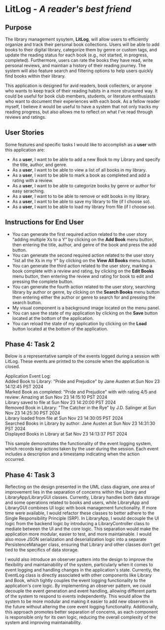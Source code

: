 # LitLog - *A reader's best friend*

## Purpose
The library management sysytem, **LitLog**, will allow users to efficiently organize and track their personal book collections. Users will be able to add books to their digital library, categorize them by genre or custom tags, and update the reading status for each book (e.g., not started, in progress, completed). Furthermore, users can rate the books they have read, write personal reviews, and maintian a history of their reading journey. The system will also feature search and filtering options to help users quickly find books within their library.

This application is designed for avid readers, book collecters, or anyone who wants to keep track of their reading habits in a more structured way. It could be useful for book club members, students, or literature enthusiasts who want to document their experiences with each book. As a fellow reader myself, I believe it would be useful to have a system that not only tracks my reading progress, but also allows me to reflect on what I've read through reviews and ratings.

## User Stories
Some features and specific tasks I would like to accomplish as a **user** with this application are:
- As a **user**, I want to be able to add a new Book to my Library and specify the title, author, and genre.
- As a **user**, I want to be able to view a list of all books in my library.
- As a **user**, I want to be able to mark a book as completed and add a rating with a review.
- As a **user**, I want to be able to categorize books by genre or author for easy seraching.
- As a **user**, I want to to be able to remove or edit books in my library.
- As a **user**, I want to be able to save my library to file (if I choose so).
- As a **user**, I want to be able to load my library from file (if I choose so).

## Instructions for End User

- You can generate the first required action related to the user story "adding multiple Xs to a Y" by clicking on the **Add Book** menu button, then entering the title, author, and genre of the book and press the add button.
- You can generate the second required action related to the user story "list all the Xs in my Y" by clicking on the **View All Books** menu button.
- You can generate the third action related to the user story, marking a book complete with a review and rating, by clicking on the **Edit Books** menu button, then entering the review and rating for book to edit and pressing the complete button.
- You can generate the fourth action related to the user story, searching library by author or genre, by clicking on the **Search Books** menu button then entering either the author or genre to search for and pressing the search button.
- My visual component is a background image located on the menu panel.
- You can save the state of my application by clicking on the **Save** button located at the bottom of the application.
- You can reload the state of my application by clicking on the **Load** button located at the bottom of the application.

## Phase 4: Task 2
Below is a representative sample of the events logged during a session with LitLog. These events are printed to the console when the application is closed.

Application Event Log:\
Added Book to Library: "Pride and Prejudice" by Jane Austen at Sun Nov 23 14:12:45 PST 2024\
Marked Book as completed: "Pride and Prejudice" with with rating 4/5 and review: Amazing at Sun Nov 23 14:15:10 PST 2024\
Library saved to file at Sun Nov 23 14:20:00 PST 2024\
Removed Book in Library: "The Catcher in the Rye" by J.D. Salinger at Sun Nov 23 14:25:30 PST 2024\
Library loaded from file at Sun Nov 23 14:30:05 PST 2024\
Searched Books in Library by author: Jane Austen at Sun Nov 23 14:31:30 PST 2024\
Displayed Books in Library at Sat Nov 23 14:13:37 PST 2024

This sample demonstrates the functionality of the event logging system, which records key actions taken by the user during the session. Each event includes a description and a timestamp indicating when the action occurred.

## Phase 4: Task 3
Reflecting on the design presented in the UML class diagram, one area of improvement lies in the separation of concerns within the Library and LibraryApp/LibraryGUI classes. Currently, Library handles both data storage and some operations related to books and users, while LibraryApp and LibraryGUI combines UI logic with book management functionality. If more time were available, I would refactor these classes to better adhere to the Single Responsibility Principle (SRP). In LibraryApp, I would decouple the UI logic from the backend logic by introducing a LibraryController class to mediate between the UI and the core logic. This separation would make the application more modular, easier to test, and more maintainable. I would also move JSON serialization and deserialization logic into a separate PersistenceManager class, ensuring that Library and other classes don’t get tied to the specifics of data storage.

I would also introduce an observer pattern into the design to improve the flexibility and maintainability of the system, particularly when it comes to event logging and handling changes in the application's state. Currently, the EventLog class is directly associated with other components like Library and Book, which tightly couples the event logging functionality to the application's core logic. By implementing an observer pattern, we could decouple the event generation and event handling, allowing different parts of the system to respond to events independently.  This would allow the system to be more modular and making it easier to add new observers in the future without altering the core event logging functionality. Additionally, this approach promotes better separation of concerns, as each component is responsible only for its own logic, reducing the overall complexity of the system and improving maintainability.
 